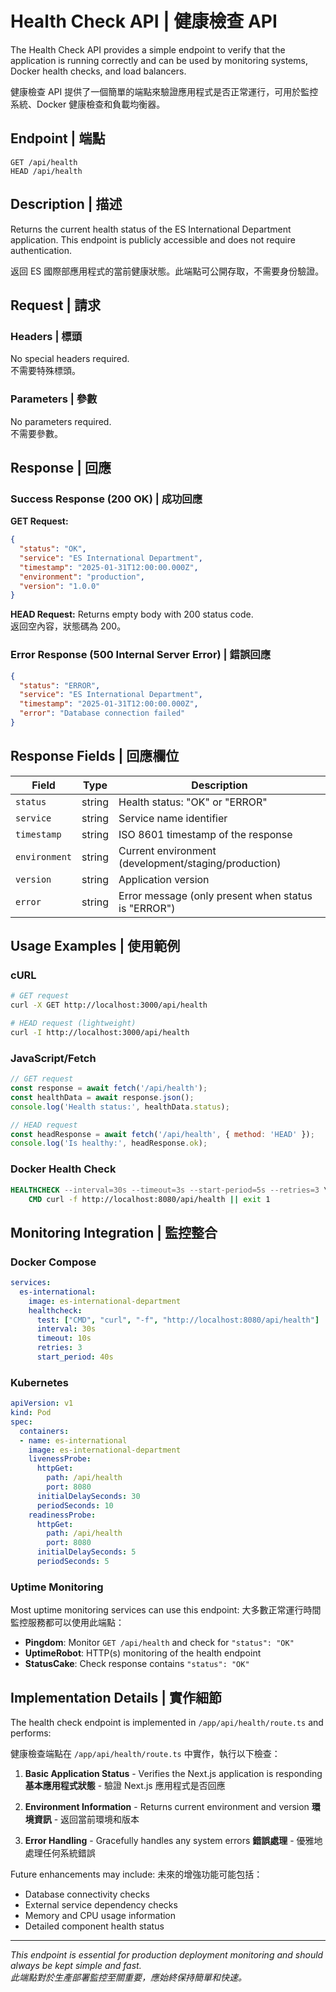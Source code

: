 # Health Check API | 健康檢查 API

The Health Check API provides a simple endpoint to verify that the application is running correctly and can be used by monitoring systems, Docker health checks, and load balancers.

健康檢查 API 提供了一個簡單的端點來驗證應用程式是否正常運行，可用於監控系統、Docker 健康檢查和負載均衡器。

## Endpoint | 端點

```
GET /api/health
HEAD /api/health
```

## Description | 描述

Returns the current health status of the ES International Department application. This endpoint is publicly accessible and does not require authentication.

返回 ES 國際部應用程式的當前健康狀態。此端點可公開存取，不需要身份驗證。

## Request | 請求

### Headers | 標頭
No special headers required.  
不需要特殊標頭。

### Parameters | 參數
No parameters required.  
不需要參數。

## Response | 回應

### Success Response (200 OK) | 成功回應

**GET Request:**
```json
{
  "status": "OK",
  "service": "ES International Department",
  "timestamp": "2025-01-31T12:00:00.000Z",
  "environment": "production",
  "version": "1.0.0"
}
```

**HEAD Request:**
Returns empty body with 200 status code.  
返回空內容，狀態碼為 200。

### Error Response (500 Internal Server Error) | 錯誤回應

```json
{
  "status": "ERROR",
  "service": "ES International Department", 
  "timestamp": "2025-01-31T12:00:00.000Z",
  "error": "Database connection failed"
}
```

## Response Fields | 回應欄位

| Field | Type | Description |
|-------|------|-------------|
| `status` | string | Health status: "OK" or "ERROR" |
| `service` | string | Service name identifier |
| `timestamp` | string | ISO 8601 timestamp of the response |
| `environment` | string | Current environment (development/staging/production) |
| `version` | string | Application version |
| `error` | string | Error message (only present when status is "ERROR") |

## Usage Examples | 使用範例

### cURL
```bash
# GET request
curl -X GET http://localhost:3000/api/health

# HEAD request (lightweight)
curl -I http://localhost:3000/api/health
```

### JavaScript/Fetch
```javascript
// GET request
const response = await fetch('/api/health');
const healthData = await response.json();
console.log('Health status:', healthData.status);

// HEAD request
const headResponse = await fetch('/api/health', { method: 'HEAD' });
console.log('Is healthy:', headResponse.ok);
```

### Docker Health Check
```dockerfile
HEALTHCHECK --interval=30s --timeout=3s --start-period=5s --retries=3 \
    CMD curl -f http://localhost:8080/api/health || exit 1
```

## Monitoring Integration | 監控整合

### Docker Compose
```yaml
services:
  es-international:
    image: es-international-department
    healthcheck:
      test: ["CMD", "curl", "-f", "http://localhost:8080/api/health"]
      interval: 30s
      timeout: 10s
      retries: 3
      start_period: 40s
```

### Kubernetes
```yaml
apiVersion: v1
kind: Pod
spec:
  containers:
  - name: es-international
    image: es-international-department
    livenessProbe:
      httpGet:
        path: /api/health
        port: 8080
      initialDelaySeconds: 30
      periodSeconds: 10
    readinessProbe:
      httpGet:
        path: /api/health
        port: 8080
      initialDelaySeconds: 5
      periodSeconds: 5
```

### Uptime Monitoring
Most uptime monitoring services can use this endpoint:
大多數正常運行時間監控服務都可以使用此端點：

- **Pingdom**: Monitor `GET /api/health` and check for `"status": "OK"`
- **UptimeRobot**: HTTP(s) monitoring of the health endpoint
- **StatusCake**: Check response contains `"status": "OK"`

## Implementation Details | 實作細節

The health check endpoint is implemented in `/app/api/health/route.ts` and performs:

健康檢查端點在 `/app/api/health/route.ts` 中實作，執行以下檢查：

1. **Basic Application Status** - Verifies the Next.js application is responding
   **基本應用程式狀態** - 驗證 Next.js 應用程式是否回應

2. **Environment Information** - Returns current environment and version
   **環境資訊** - 返回當前環境和版本

3. **Error Handling** - Gracefully handles any system errors
   **錯誤處理** - 優雅地處理任何系統錯誤

Future enhancements may include:
未來的增強功能可能包括：

- Database connectivity checks
- External service dependency checks  
- Memory and CPU usage information
- Detailed component health status

---

*This endpoint is essential for production deployment monitoring and should always be kept simple and fast.*  
*此端點對於生產部署監控至關重要，應始終保持簡單和快速。*